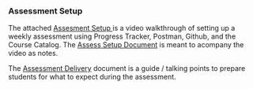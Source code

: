 ### Assessment Setup

The attached [Assesment Setup ][videolink] is a video walkthrough of setting up a weekly assessment using Progress Tracker, Postman, Github, and the Course Catalog.  The [Assess Setup Document][assessmentsetupdoc] is meant to acompany the video as notes. 

The [Assessment Delivery][assessmentdelivery] document is a guide / talking points to prepare students for what to expect during the assessment.


[videolink]: https://github.com/bradsimpson213/AppAcademy-Cohort-Instructional-Assistant-Onboarding-Guide/blob/master/assessments/assessment-setup.mp4
[assessmentsetupdoc]: https://github.com/bradsimpson213/AppAcademy-Cohort-Instructional-Assistant-Onboarding-Guide/blob/master/assessments/assessment-setup.md
[assessmentdelivery]:https://github.com/bradsimpson213/AppAcademy-Cohort-Instructional-Assistant-Onboarding-Guide/blob/master/assessments/assessment-delivery.md
